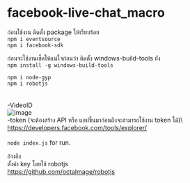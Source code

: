 # facebook-live-chat_macro
ก่อนใช้งาน ติดตั้ง package ให้เรียบร้อย\
`npm i eventsource`\
`npm i facebook-sdk`

ก่อนจะใช้งานเช็คให้แน่ใจก่อนว่า ติดตั้ง windows-build-tools ยัง\
`npm install -g windows-build-tools`

`npm i node-gyp`\
`npm i robotjs`
\
<br />
<br />
-VideoID 
<br />
![image](https://user-images.githubusercontent.com/55057145/115143433-7cc58480-a071-11eb-935c-94541da91b69.png)
<br />
-token (จะต้องสร้าง API หรือ แอปขึ้นมาก่อนถึงจะสามารถใช้งาน token ได้)\ 
https://developers.facebook.com/tools/explorer/
<br />
<br />
`node index.js` for run.


อ้างอิง\
ตั้งค่า key โดยใช้ robotjs\
https://github.com/octalmage/robotjs
